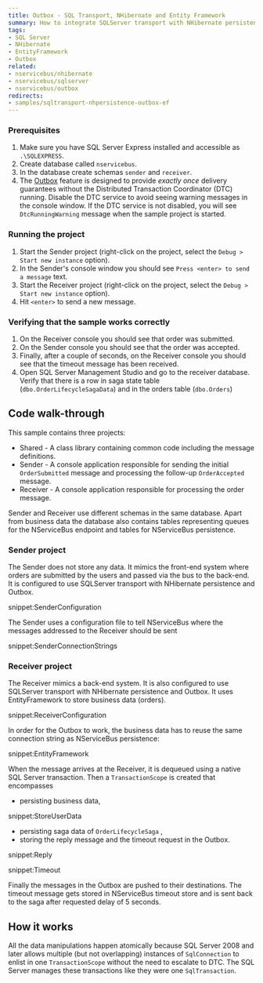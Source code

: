 ```yaml
---
title: Outbox - SQL Transport, NHibernate and Entity Framework
summary: How to integrate SQLServer transport with NHibernate persistence and Entity Framework user data store using outbox
tags:
- SQL Server
- NHibernate
- EntityFramework
- Outbox
related:
- nservicebus/nhibernate
- nservicebus/sqlserver
- nservicebus/outbox
redirects:
- samples/sqltransport-nhpersistence-outbox-ef
---
```


### Prerequisites
 1. Make sure you have SQL Server Express installed and accessible as `.\SQLEXPRESS`. 
 2. Create database called `nservicebus`.
 3. In the database create schemas `sender` and `receiver`. 
 4. The [Outbox](/nservicebus/outbox) feature is designed to provide *exactly once* delivery guarantees without the Distributed Transaction Coordinator (DTC) running. Disable the DTC service to avoid seeing warning messages in the console window. If the DTC service is not disabled, you will see `DtcRunningWarning` message when the sample project is started. 


### Running the project
 1. Start the Sender project (right-click on the project, select the `Debug > Start new instance` option).
 2. In the Sender's console window you should see `Press <enter> to send a message` text.
 3. Start the Receiver project (right-click on the project, select the `Debug > Start new instance` option).
 4. Hit `<enter>` to send a new message.

### Verifying that the sample works correctly
 1. On the Receiver console you should see that order was submitted.
 2. On the Sender console you should see that the order was accepted.
 3. Finally, after a couple of seconds, on the Receiver console you should see that the timeout message has been received.
 5. Open SQL Server Management Studio and go to the receiver database. Verify that there is a row in saga state table (`dbo.OrderLifecycleSagaData`) and in the orders table (`dbo.Orders`)


## Code walk-through

This sample contains three projects:

 * Shared - A class library containing common code including the message definitions.
 * Sender - A console application responsible for sending the initial `OrderSubmitted` message and processing the follow-up `OrderAccepted` message.
 * Receiver - A console application responsible for processing the order message.

Sender and Receiver use different schemas in the same database. Apart from business data the database also contains tables representing queues for the NServiceBus endpoint and tables for NServiceBus persistence.


### Sender project

The Sender does not store any data. It mimics the front-end system where orders are submitted by the users and passed via the bus to the back-end. It is configured to use SQLServer transport with NHibernate persistence and Outbox.

snippet:SenderConfiguration

The Sender uses a configuration file to tell NServiceBus where the messages
addressed to the Receiver should be sent

snippet:SenderConnectionStrings


### Receiver project

The Receiver mimics a back-end system. It is also configured to use SQLServer transport with NHibernate persistence  and Outbox. It uses EntityFramework to store business data (orders).

snippet:ReceiverConfiguration

In order for the Outbox to work, the business data has to reuse the same connection string as NServiceBus persistence:

snippet:EntityFramework

When the message arrives at the Receiver, it is dequeued using a native SQL Server transaction. Then a `TransactionScope` is created that encompasses

 * persisting business data,

snippet:StoreUserData

 * persisting saga data of `OrderLifecycleSaga` ,
 * storing the reply message and the timeout request in the Outbox.

snippet:Reply

snippet:Timeout

Finally the messages in the Outbox are pushed to their destinations. The timeout message gets stored in NServiceBus timeout store and is sent back to the saga after requested delay of 5 seconds.


## How it works

All the data manipulations happen atomically because SQL Server 2008 and later allows multiple (but not overlapping) instances of `SqlConnection` to enlist in one `TransactionScope` without the need to escalate to DTC. The SQL Server manages these transactions like they were one `SqlTransaction`.
